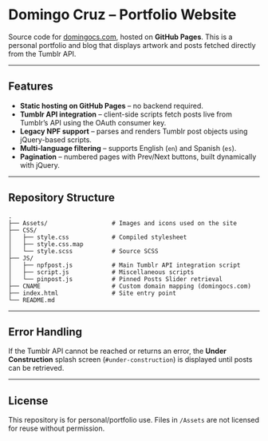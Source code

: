 # Domingo Cruz – Portfolio Website

Source code for [domingocs.com](https://domingocs.com), hosted on **GitHub Pages**.
This is a personal portfolio and blog that displays artwork and posts fetched directly from the Tumblr API.

---

## Features

* **Static hosting on GitHub Pages** – no backend required.
* **Tumblr API integration** – client-side scripts fetch posts live from Tumblr’s API using the OAuth consumer key.
* **Legacy NPF support** – parses and renders Tumblr post objects using jQuery-based scripts.
* **Multi-language filtering** – supports English (`en`) and Spanish (`es`).
* **Pagination** – numbered pages with Prev/Next buttons, built dynamically with jQuery.

---

## Repository Structure

```
.
├── Assets/                  # Images and icons used on the site
├── CSS/
│   ├── style.css            # Compiled stylesheet
│   ├── style.css.map
│   └── style.scss           # Source SCSS
├── JS/
│   ├── npfpost.js           # Main Tumblr API integration script
│   ├── script.js            # Miscellaneous scripts
│   └── pinpost.js           # Pinned Posts Slider retrieval
├── CNAME                    # Custom domain mapping (domingocs.com)
├── index.html               # Site entry point
└── README.md
```

---

## Error Handling

If the Tumblr API cannot be reached or returns an error, the **Under Construction** splash screen (`#under-construction`) is displayed until posts can be retrieved.

---

## License

This repository is for personal/portfolio use. Files in `/Assets` are not licensed for reuse without permission.
